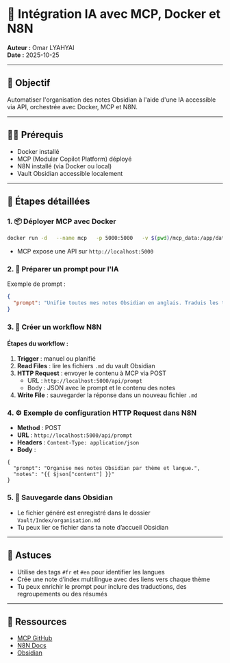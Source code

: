 
# 🚀 Intégration IA avec MCP, Docker et N8N

**Auteur :** Omar LYAHYAI  
**Date :** 2025-10-25

---

## 🎯 Objectif
Automatiser l'organisation des notes Obsidian à l'aide d'une IA accessible via API, orchestrée avec Docker, MCP et N8N.

---

## 🧑‍💻 Prérequis
- Docker installé
- MCP (Modular Copilot Platform) déployé
- N8N installé (via Docker ou local)
- Vault Obsidian accessible localement

---

## 🧪 Étapes détaillées

### 1. 📦 Déployer MCP avec Docker
```bash
docker run -d   --name mcp   -p 5000:5000   -v $(pwd)/mcp_data:/app/data   ghcr.io/modularcopilot/mcp:latest
```
- MCP expose une API sur `http://localhost:5000`

### 2. 🧠 Préparer un prompt pour l'IA
Exemple de prompt :
```json
{
  "prompt": "Unifie toutes mes notes Obsidian en anglais. Traduis les titres français, regroupe les contenus similaires, et crée un index thématique."
}
```

### 3. 🤖 Créer un workflow N8N
#### Étapes du workflow :
1. **Trigger** : manuel ou planifié
2. **Read Files** : lire les fichiers `.md` du vault Obsidian
3. **HTTP Request** : envoyer le contenu à MCP via POST
   - URL : `http://localhost:5000/api/prompt`
   - Body : JSON avec le prompt et le contenu des notes
4. **Write File** : sauvegarder la réponse dans un nouveau fichier `.md`

### 4. ⚙️ Exemple de configuration HTTP Request dans N8N
- **Method** : POST
- **URL** : `http://localhost:5000/api/prompt`
- **Headers** : `Content-Type: application/json`
- **Body** :
```
{
  "prompt": "Organise mes notes Obsidian par thème et langue.",
  "notes": "{{ $json["content"] }}"
}
```

### 5. 📁 Sauvegarde dans Obsidian
- Le fichier généré est enregistré dans le dossier `Vault/Index/organisation.md`
- Tu peux lier ce fichier dans ta note d’accueil Obsidian

---

## 🧠 Astuces
- Utilise des tags `#fr` et `#en` pour identifier les langues
- Crée une note d’index multilingue avec des liens vers chaque thème
- Tu peux enrichir le prompt pour inclure des traductions, des regroupements ou des résumés

---

## 🔗 Ressources
- [MCP GitHub](https://github.com/modularcopilot/mcp)
- [N8N Docs](https://docs.n8n.io)
- [Obsidian](https://obsidian.md)


